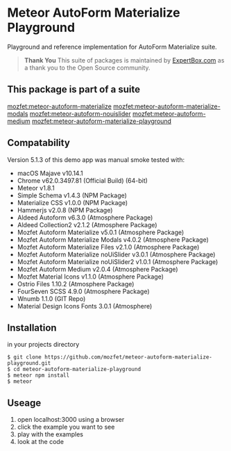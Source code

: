 # Meteor AutoForm Materialize Playground

Playground and reference implementation for AutoForm Materialize suite.

> **Thank You** This suite of packages is maintained by [ExpertBox.com](http://www.ExpertBox.com) as a thank you to the Open Source community.

## This package is part of a suite

[mozfet:meteor-autoform-materialize](https://github.com/mozfet/meteor-autoform-materialize)
[mozfet:meteor-autoform-materialize-modals](https://github.com/mozfet/meteor-autoform-materialize-modals)
[mozfet:meteor-autoform-nouislider](https://github.com/mozfet/meteor-autoform-nouislider)
[mozfet:meteor-autoform-medium](https://github.com/mozfet/meteor-autoform-medium)
[mozfet:meteor-autoform-materialize-playground](https://github.com/mozfet/meteor-autoform-materialize-playground)

## Compatability

Version 5.1.3 of this demo app was manual smoke tested with:
+ macOS Majave v10.14.1
+ Chrome v62.0.3497.81 (Official Build) (64-bit)
+ Meteor v1.8.1
+ Simple Schema v1.4.3 (NPM Package)
+ Materialize CSS v1.0.0 (NPM Package)
+ Hammerjs v2.0.8 (NPM Package)
+ Aldeed Autoform v6.3.0 (Atmosphere Package)
+ Aldeed Collection2 v2.1.2 (Atmosphere Package)
+ Mozfet Autoform Materialize v5.0.1 (Atmosphere Package)
+ Mozfet Autoform Materialize Modals v4.0.2 (Atmosphere Package)
+ Mozfet Autoform Materialize Files v2.1.0 (Atmosphere Package)
+ Mozfet Autoform Materialize noUiSlider v3.0.1 (Atmosphere Package)
+ Mozfet Autoform Materialize noUiSlider2 v1.0.1 (Atmosphere Package)
+ Mozfet Autoform Medium v2.0.4 (Atmosphere Package)
+ Mozfet Material Icons v1.1.0 (Atmosphere Package)
+ Ostrio Files 1.10.2 (Atmosphere Package)
+ FourSeven SCSS 4.9.0 (Atmosphere Package)
+ Wnumb 1.1.0 (GIT Repo)
+ Material Design Icons Fonts 3.0.1 (Atmosphere)

## Installation

in your projects directory
```
$ git clone https://github.com/mozfet/meteor-autoform-materialize-playground.git
$ cd meteor-autoform-materialize-playground
$ meteor npm install
$ meteor
```

## Useage

1. open localhost:3000 using a browser
2. click the example you want to see
3. play with the examples
4. look at the code
